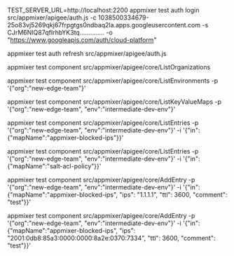 TEST_SERVER_URL=http://localhost:2200 appmixer test auth login src/appmixer/apigee/auth.js -c 1038500334679-25o83vj5269qkj67frpgtgs0ndbaq2la.apps.googleusercontent.com -s CJrM6NIQ87qfIrhbYK3tq.............. -o "https://www.googleapis.com/auth/cloud-platform"

appmixer test auth refresh src/appmixer/apigee/auth.js

appmixer test component src/appmixer/apigee/core/ListOrganizations

appmixer test component src/appmixer/apigee/core/ListEnvironments -p '{"org":"new-edge-team"}'

appmixer test component src/appmixer/apigee/core/ListKeyValueMaps -p '{"org":"new-edge-team", "env":"intermediate-dev-env"}'

appmixer test component src/appmixer/apigee/core/ListEntries -p '{"org":"new-edge-team", "env":"intermediate-dev-env"}' -i '{"in":{"mapName":"appmixer-blocked-ips"}}'

appmixer test component src/appmixer/apigee/core/ListEntries -p '{"org":"new-edge-team", "env":"intermediate-dev-env"}' -i '{"in":{"mapName":"salt-acl-policy"}}'

appmixer test component src/appmixer/apigee/core/AddEntry -p '{"org":"new-edge-team", "env":"intermediate-dev-env"}' -i '{"in":{"mapName":"appmixer-blocked-ips", "ips": "1.1.1.1", "ttl": 3600, "comment": "test"}}'

appmixer test component src/appmixer/apigee/core/AddEntry -p '{"org":"new-edge-team", "env":"intermediate-dev-env"}' -i '{"in":{"mapName":"appmixer-blocked-ips", "ips": "2001:0db8:85a3:0000:0000:8a2e:0370:7334", "ttl": 3600, "comment": "test"}}'

